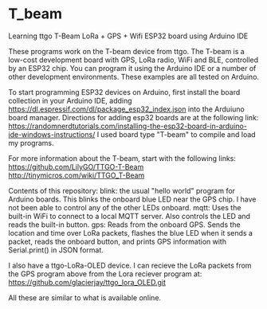 # T_beam
Learning ttgo T-Beam LoRa + GPS + Wifi ESP32 board using Arduino IDE

These programs work on the T-beam device from ttgo. The T-beam is a low-cost development
board with GPS, LoRa radio, WiFi and BLE, controlled by an ESP32 chip. You can program
it using the Arduino IDE or a number of other development environments. These examples are
all tested on Arduino.

To start programming ESP32 devices on Arduino, first install the board collection in
your Arduino IDE, adding https://dl.espressif.com/dl/package_esp32_index.json into the
Arduiuno board manager.
Directions for adding esp32 boards are at the following link:
https://randomnerdtutorials.com/installing-the-esp32-board-in-arduino-ide-windows-instructions/
I used board type "T-beam" to compile and load my programs.

For more information about the T-beam, start with the following links:
https://github.com/LilyGO/TTGO-T-Beam
http://tinymicros.com/wiki/TTGO_T-Beam

Contents of this repository:
blink: the usual "hello world" program for Arduino boards. This blinks the
    onboard blue LED near the GPS chip. I have not been able to control
    any of the other LEDs onboard.
mqtt: Uses the built-in WiFi to connect to a local MQTT server. Also controls the LED
    and reads the built-in button. 
gps: Reads from the onboard GPS. Sends the location and time over LoRa packets, flashes the
    blue LED when it sends a packet, reads the onboard button, and prints GPS information with 
    Serial.print() in JSON format.

I also have a ttgo-LoRa-OLED device. I can recieve the LoRa packets from the GPS program
above from the Lora reciever program at: https://github.com/glacierjay/ttgo_lora_OLED.git

All these are similar to what is available online.